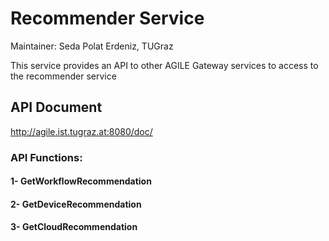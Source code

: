 # Recommender Service
Maintainer: Seda Polat Erdeniz, TUGraz

This service provides an API to other AGILE Gateway services to access to the recommender service 

## API Document 
http://agile.ist.tugraz.at:8080/doc/

### API Functions:
#### 1- GetWorkflowRecommendation
#### 2- GetDeviceRecommendation 
#### 3- GetCloudRecommendation 
 
